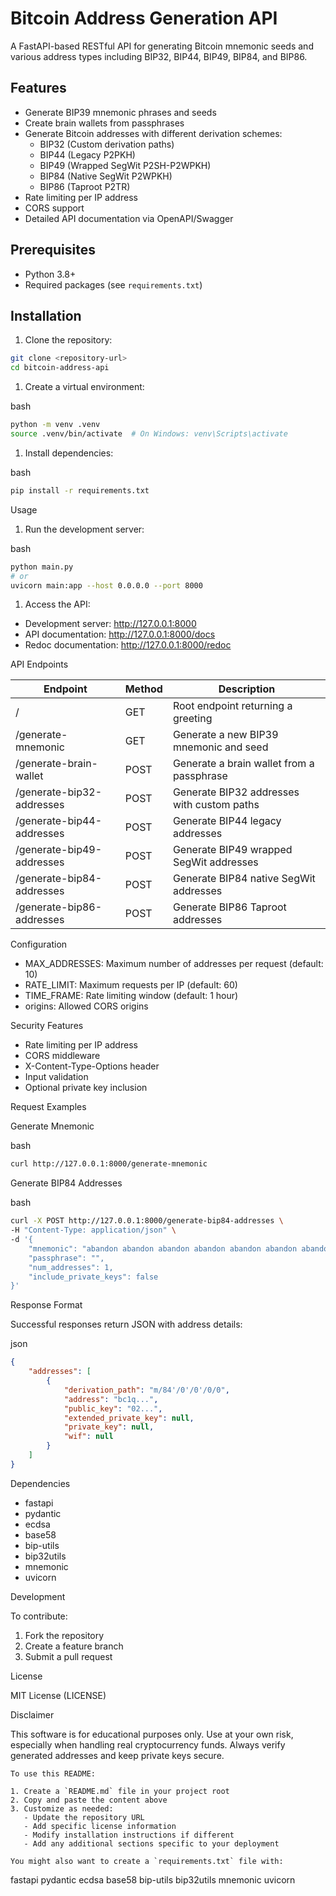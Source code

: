 # Bitcoin Address Generation API

A FastAPI-based RESTful API for generating Bitcoin mnemonic seeds and various address types including BIP32, BIP44, BIP49, BIP84, and BIP86.

## Features

- Generate BIP39 mnemonic phrases and seeds
- Create brain wallets from passphrases
- Generate Bitcoin addresses with different derivation schemes:
  - BIP32 (Custom derivation paths)
  - BIP44 (Legacy P2PKH)
  - BIP49 (Wrapped SegWit P2SH-P2WPKH)
  - BIP84 (Native SegWit P2WPKH)
  - BIP86 (Taproot P2TR)
- Rate limiting per IP address
- CORS support
- Detailed API documentation via OpenAPI/Swagger

## Prerequisites

- Python 3.8+
- Required packages (see `requirements.txt`)

## Installation

1. Clone the repository:
```bash
git clone <repository-url>
cd bitcoin-address-api
```

1. Create a virtual environment:

bash

```bash
python -m venv .venv
source .venv/bin/activate  # On Windows: venv\Scripts\activate
```

1. Install dependencies:

bash

```bash
pip install -r requirements.txt
```

Usage

1. Run the development server:

bash

```bash
python main.py
# or
uvicorn main:app --host 0.0.0.0 --port 8000
```

1. Access the API:

- Development server: http://127.0.0.1:8000
- API documentation: http://127.0.0.1:8000/docs
- Redoc documentation: http://127.0.0.1:8000/redoc

API Endpoints

| Endpoint                  | Method | Description                                |
| ------------------------- | ------ | ------------------------------------------ |
| /                         | GET    | Root endpoint returning a greeting         |
| /generate-mnemonic        | GET    | Generate a new BIP39 mnemonic and seed     |
| /generate-brain-wallet    | POST   | Generate a brain wallet from a passphrase  |
| /generate-bip32-addresses | POST   | Generate BIP32 addresses with custom paths |
| /generate-bip44-addresses | POST   | Generate BIP44 legacy addresses            |
| /generate-bip49-addresses | POST   | Generate BIP49 wrapped SegWit addresses    |
| /generate-bip84-addresses | POST   | Generate BIP84 native SegWit addresses     |
| /generate-bip86-addresses | POST   | Generate BIP86 Taproot addresses           |

Configuration

- MAX_ADDRESSES: Maximum number of addresses per request (default: 10)
- RATE_LIMIT: Maximum requests per IP (default: 60)
- TIME_FRAME: Rate limiting window (default: 1 hour)
- origins: Allowed CORS origins

Security Features

- Rate limiting per IP address
- CORS middleware
- X-Content-Type-Options header
- Input validation
- Optional private key inclusion

Request Examples

Generate Mnemonic

bash

```bash
curl http://127.0.0.1:8000/generate-mnemonic
```

Generate BIP84 Addresses

bash

```bash
curl -X POST http://127.0.0.1:8000/generate-bip84-addresses \
-H "Content-Type: application/json" \
-d '{
    "mnemonic": "abandon abandon abandon abandon abandon abandon abandon abandon abandon abandon abandon about",
    "passphrase": "",
    "num_addresses": 1,
    "include_private_keys": false
}'
```

Response Format

Successful responses return JSON with address details:

json

```json
{
    "addresses": [
        {
            "derivation_path": "m/84'/0'/0'/0/0",
            "address": "bc1q...",
            "public_key": "02...",
            "extended_private_key": null,
            "private_key": null,
            "wif": null
        }
    ]
}
```

Dependencies

- fastapi
- pydantic
- ecdsa
- base58
- bip-utils
- bip32utils
- mnemonic
- uvicorn

Development

To contribute:

1. Fork the repository
2. Create a feature branch
3. Submit a pull request

License

MIT License (LICENSE)

Disclaimer

This software is for educational purposes only. Use at your own risk, especially when handling real cryptocurrency funds. Always verify generated addresses and keep private keys secure.

```text
To use this README:

1. Create a `README.md` file in your project root
2. Copy and paste the content above
3. Customize as needed:
   - Update the repository URL
   - Add specific license information
   - Modify installation instructions if different
   - Add any additional sections specific to your deployment

You might also want to create a `requirements.txt` file with:
```

fastapi pydantic ecdsa base58 bip-utils bip32utils mnemonic uvicorn